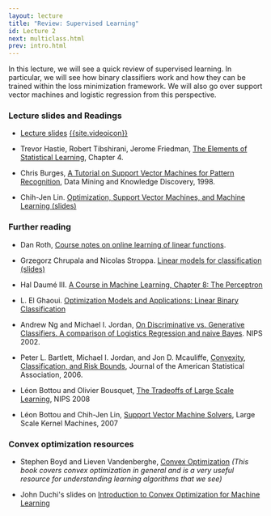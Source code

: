 ```yaml
--- 
layout: lecture
title: "Review: Supervised Learning"
id: Lecture 2
next: multiclass.html
prev: intro.html
---
```


In this lecture, we will see a quick review of supervised learning. In
particular, we will see how binary classifiers work and how they can
be trained within the loss minimization framework. We will also go
over support vector machines and logistic regression from this
perspective.


### Lecture slides and Readings

* [Lecture slides]({{site.baseurl}}/slides/review/review.pdf)
  [{{site.videoicon}}](https://www.youtube.com/watch?v=SGUSRUiwvDI&list=PLQyIezs6RFZKDSqQIBn-LKuFF2LTKMz3l&index=1)

* Trevor Hastie, Robert Tibshirani, Jerome Friedman,
  [The Elements of Statistical Learning](http://statweb.stanford.edu/~tibs/ElemStatLearn/),
  Chapter 4.

* Chris Burges,
  [A Tutorial on Support Vector Machines for Pattern Recognition](https://research.microsoft.com/pubs/67119/svmtutorial.pdf),
  Data Mining and Knowledge Discovery, 1998.

* Chih-Jen
  Lin. [Optimization, Support Vector Machines, and Machine Learning (slides)](http://www.csie.ntu.edu.tw/~cjlin/talks/rome.pdf)


### Further reading

* Dan Roth,
  [Course notes on online learning of linear functions](http://l2r.cs.uiuc.edu/~danr/Teaching/CS446-14/Papers/5-online.pdf).

* Grzegorz Chrupala and Nicolas
  Stroppa. [Linear models for classification (slides)](http://grzegorz.chrupala.me/papers/ml4nlp/linear-classifiers.pdf)

* Hal Daumé
  III. [A Course in Machine Learning, Chapter 8: The Perceptron](http://ciml.info/dl/v0_8/ciml-v0_8-ch03.pdf)

* L. El
  Ghaoui. [Optimization Models and Applications: Linear Binary Classification](https://inst.eecs.berkeley.edu/~ee127a/book/login/l_lqp_apps_class.html)

* Andrew Ng and Michael I. Jordan,
  [On Discriminative vs. Generative Classifiers. A comparison of Logistics Regression and naive Bayes](http://papers.nips.cc/paper/2020-on-discriminative-vs-generative-classifiers-a-comparison-of-logistic-regression-and-naive-bayes.pdf). NIPS 2002.

* Peter L. Bartlett, Michael I. Jordan, and Jon D. Mcauliffe,
  [Convexity, Classification, and Risk Bounds](http://www.eecs.berkeley.edu/~wainwrig/stat241b/bartlettetal.pdf),
  Journal of the American Statistical Association, 2006.

* Léon Bottou and Olivier Bousquet,
  [The Tradeoffs of Large Scale Learning](http://papers.nips.cc/paper/3323-the-tradeoffs-of-large-scale-learning.pdf),
  NIPS 2008

* Léon Bottou and Chih-Jen Lin,
  [Support Vector Machine Solvers](http://leon.bottou.org/publications/pdf/lin-2006.pdf),
  Large Scale Kernel Machines, 2007


### Convex optimization resources

* Stephen Boyd and Lieven Vandenberghe,
  [Convex Optimization](http://web.stanford.edu/~boyd/cvxbook/) *(This
  book covers convex optimization in general and is a very useful
  resource for understanding learning algorithms that we see)*

* John Duchi's slides on
  [Introduction to Convex Optimization for Machine Learning](http://www.cs.berkeley.edu/~jordan/courses/294-fall09/lectures/optimization/slides.pdf)
